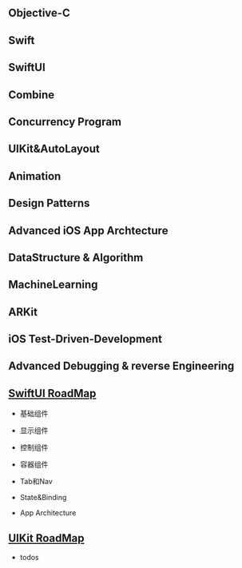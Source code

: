 ## Objective-C

## Swift

## SwiftUI

## Combine

## Concurrency Program

## UIKit&AutoLayout

## Animation

## Design Patterns

## Advanced iOS App Archtecture

## DataStructure & Algorithm

## MachineLearning

## ARKit

## iOS Test-Driven-Development

## Advanced Debugging & reverse Engineering





## [SwiftUI RoadMap](https://lengdaxia.github.io/myblogs/blogs/swiftui/roadmap)

- 基础组件

- 显示组件

- 控制组件

- 容器组件

- Tab和Nav

- State&Binding

- App Architecture

  

##  [UIKit RoadMap](https://lengdaxia.github.io/myblogs/blogs/uikit/roadmap)

- todos

  

  





